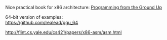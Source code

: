 




Nice practical book for x86 architecture: 
[Programming from the Ground Up](http://nongnu.askapache.com/pgubook/ProgrammingGroundUp-1-0-booksize.pdf)

64-bit version of examples:  
https://github.com/realead/pgu_64



http://flint.cs.yale.edu/cs421/papers/x86-asm/asm.html





